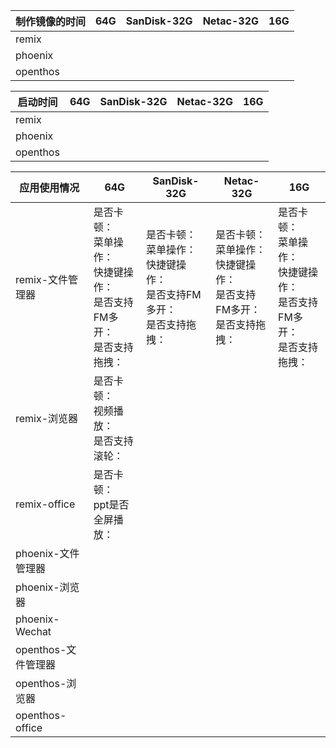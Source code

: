制作镜像的时间| 64G | SanDisk-32G | Netac-32G | 16G | 
-----|-----|-----|-----|-----|
remix| | | | |
phoenix| | | | |
openthos| | | | |

启动时间| 64G | SanDisk-32G | Netac-32G | 16G | 
-----|-----|-----|-----|-----|
remix| | | | |
phoenix| | | | |
openthos| | | | |

应用使用情况| 64G | SanDisk-32G | Netac-32G | 16G | 
-----|-----|-----|-----|-----|
remix-文件管理器|是否卡顿：<br> 菜单操作：<br> 快捷键操作：<br> 是否支持FM多开：<br>是否支持拖拽：|是否卡顿：<br> 菜单操作：<br> 快捷键操作：<br> 是否支持FM多开：<br>是否支持拖拽： |是否卡顿：<br> 菜单操作：<br> 快捷键操作：<br> 是否支持FM多开：<br>是否支持拖拽： |是否卡顿：<br> 菜单操作：<br> 快捷键操作：<br> 是否支持FM多开：<br>是否支持拖拽： |
remix-浏览器|是否卡顿：<br>视频播放：<br> 是否支持滚轮：<br> | | | |
remix-office|是否卡顿：<br> ppt是否全屏播放：<br>| | | |
phoenix-文件管理器| | | | |
phoenix-浏览器| | | | |
phoenix-Wechat| | | | |
openthos-文件管理器| | | | |
openthos-浏览器| | | | |
openthos-office| | | | |

